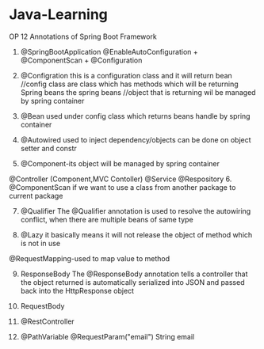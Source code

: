 # Java-Learning

OP 12 Annotations of Spring Boot Framework

1. @SpringBootApplication
@EnableAutoConfiguration + @ComponentScan + @Configuration

2. @Configration
this is a configuration class and it will return bean
//config class are class which has methods which will be returning Spring beans the spring beans
//object that is returning wil be managed by spring container

3. @Bean
used under config class which returns beans handle by spring container

4. @Autowired
used to inject dependency/objects can be done on object setter and constr

5. @Component-its object will be managed by spring container

  @Controller (Component,MVC Contoller)
  @Service
  @Respository
6. @ComponentScan
if we want to use a class from another package to current package

7. @Qualifier
The @Qualifier annotation is used to resolve the autowiring conflict, when there are multiple beans of same type

8. @Lazy
it basically means it will not release the object of method which is not in use
	
@RequestMapping-used to map value to method

9. ResponseBody 
The @ResponseBody annotation tells a controller that the object returned is automatically serialized into JSON and passed back into the HttpResponse object


10. RequestBody
11. @RestController
12. @PathVariable
@RequestParam("email") String email